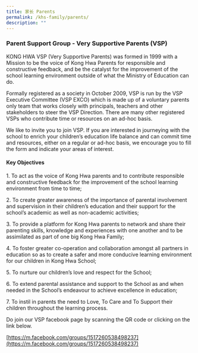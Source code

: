 ```yaml
---
title: 家长 Parents
permalink: /khs-family/parents/
description: ""
---
```


### Parent Support Group - Very Supportive Parents (VSP)

KONG HWA VSP (Very Supportive Parents) was formed in 1999 with a Mission to be the voice of Kong Hwa Parents for responsible and constructive feedback, and be the catalyst for the improvement of the school learning environment outside of what the Ministry of Education can do.

  

Formally registered as a society in October 2009, VSP is run by the VSP Executive Committee (VSP EXCO) which is made up of a voluntary parents only team that works closely with principals, teachers and other stakeholders to steer the VSP Direction. There are many other registered VSPs who contribute time or resources on an ad-hoc basis.

  

We like to invite you to join VSP. If you are interested in journeying with the school to enrich your children’s education life balance and can commit time and resources, either on a regular or ad-hoc basis, we encourage you to fill the form and indicate your areas of interest.

#### Key Objectives

1\.  To act as the voice of Kong Hwa parents and to contribute responsible and constructive feedback for the improvement of the school learning environment from time to time;

2\.  To create greater awareness of the importance of parental involvement and supervision in their children’s education and their support for the school’s academic as well as non-academic activities;

3\.  To provide a platform for Kong Hwa parents to network and share their parenting skills, knowledge and experiences with one another and to be assimilated as part of one big Kong Hwa Family;

4\.  To foster greater co-operation and collaboration amongst all partners in education so as to create a safer and more conducive learning environment for our children in Kong Hwa School;

5\.  To nurture our children’s love and respect for the School;

6\.  To extend parental assistance and support to the School as and when needed in the School’s endeavour to achieve excellence in education;

7\.  To instil in parents the need to Love, To Care and To Support their children throughout the learning process.

Do join our VSP facebook page by scanning the QR code or clicking on the link below.

[https://m.facebook.com/groups/1517260538498237](https://m.facebook.com/groups/1517260538498237)